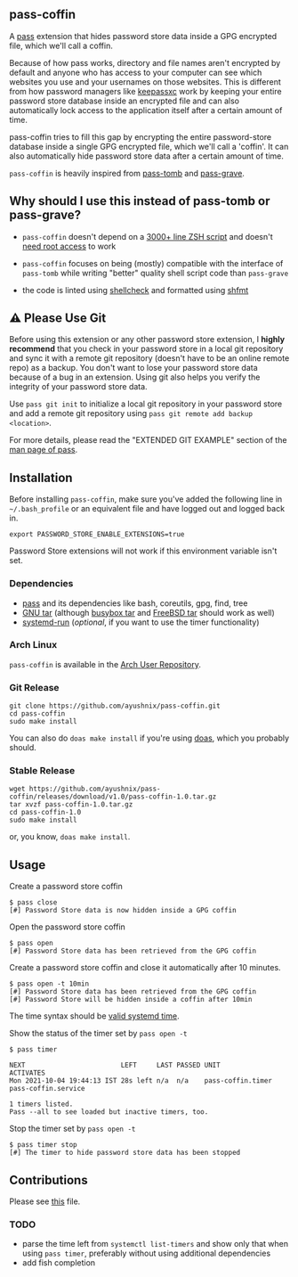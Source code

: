 ## pass-coffin

A [pass](https://www.passwordstore.org/) extension that hides password store data inside a GPG
encrypted file, which we'll call a coffin.

Because of how pass works, directory and file names aren't encrypted by default and anyone who has
access to your computer can see which websites you use and your usernames on those websites. This is
different from how password managers like [keepassxc](https://github.com/keepassxreboot/keepassxc)
work by keeping your entire password store database inside an encrypted file and can also
automatically lock access to the application itself after a certain amount of time.

pass-coffin tries to fill this gap by encrypting the entire password-store database inside a single
GPG encrypted file, which we'll call a 'coffin'. It can also automatically hide password store data
after a certain amount of time.

`pass-coffin` is heavily inspired from [pass-tomb](https://github.com/roddhjav/pass-tomb) and
[pass-grave](https://github.com/8go/pass-grave).

## Why should I use this instead of pass-tomb or pass-grave?

- `pass-coffin` doesn't depend on a [3000+ line ZSH
  script](https://github.com/dyne/Tomb/blob/master/tomb) and doesn't [need root
  access](https://github.com/roddhjav/pass-tomb/issues/19#issuecomment-395232044) to work

- `pass-coffin` focuses on being (mostly) compatible with the interface of `pass-tomb` while writing
  "better" quality shell script code than `pass-grave`

- the code is linted using [shellcheck](https://github.com/koalaman/shellcheck) and formatted using
  [shfmt](https://github.com/mvdan/sh)

## :warning: Please Use Git

Before using this extension or any other password store extension, I **highly recommend** that you
check in your password store in a local git repository and sync it with a remote git repository
(doesn't have to be an online remote repo) as a backup. You don't want to lose your password store
data because of a bug in an extension. Using git also helps you verify the integrity of your
password store data.

Use `pass git init` to initialize a local git repository in your password store and add a remote git
repository using `pass git remote add backup <location>`.

For more details, please read the "EXTENDED GIT EXAMPLE" section of the [man page of
pass](https://git.zx2c4.com/password-store/about/).

## Installation

Before installing `pass-coffin`, make sure you've added the following line in `~/.bash_profile` or
an equivalent file and have logged out and logged back in.

```
export PASSWORD_STORE_ENABLE_EXTENSIONS=true
```

Password Store extensions will not work if this environment variable isn't set.

### Dependencies

- [pass](https://git.zx2c4.com/password-store/) and its dependencies like bash, coreutils, gpg,
  find, tree
- [GNU tar](https://www.gnu.org/software/tar/) (although [busybox
  tar](https://busybox.net/downloads/BusyBox.html#tar) and [FreeBSD
  tar](https://www.freebsd.org/cgi/man.cgi?query=tar&sektion=1) should work as well)
- [systemd-run](https://github.com/systemd/systemd) (*optional*, if you want to use the timer
  functionality)

### Arch Linux

`pass-coffin` is available in the [Arch User
Repository](https://aur.archlinux.org/packages/pass-coffin/).

### Git Release

```
git clone https://github.com/ayushnix/pass-coffin.git
cd pass-coffin
sudo make install
```

You can also do `doas make install` if you're using [doas](https://github.com/Duncaen/OpenDoas),
which you probably should.

### Stable Release

```
wget https://github.com/ayushnix/pass-coffin/releases/download/v1.0/pass-coffin-1.0.tar.gz
tar xvzf pass-coffin-1.0.tar.gz
cd pass-coffin-1.0
sudo make install
```

or, you know, `doas make install`.

## Usage

Create a password store coffin

```
$ pass close
[#] Password Store data is now hidden inside a GPG coffin
```

Open the password store coffin

```
$ pass open
[#] Password Store data has been retrieved from the GPG coffin
```

Create a password store coffin and close it automatically after 10 minutes.

```
$ pass open -t 10min
[#] Password Store data has been retrieved from the GPG coffin
[#] Password Store will be hidden inside a coffin after 10min
```

The time syntax should be [valid systemd
time](https://www.freedesktop.org/software/systemd/man/systemd.time.html).

Show the status of the timer set by `pass open -t`

```
$ pass timer

NEXT                        LEFT     LAST PASSED UNIT              ACTIVATES
Mon 2021-10-04 19:44:13 IST 28s left n/a  n/a    pass-coffin.timer pass-coffin.service

1 timers listed.
Pass --all to see loaded but inactive timers, too.
```

Stop the timer set by `pass open -t`

```
$ pass timer stop
[#] The timer to hide password store data has been stopped
```

## Contributions

Please see [this](https://github.com/ayushnix/pass-coffin/blob/master/CONTRIBUTING.md) file.

### TODO

- parse the time left from `systemctl list-timers` and show only that when using `pass timer`,
  preferably without using additional dependencies
- add fish completion
